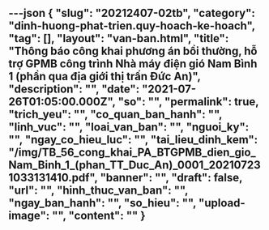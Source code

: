 ---json
{
    "slug": "20212407-02tb",
    "category": "dinh-huong-phat-trien.quy-hoach-ke-hoach",
    "tag": [],
    "layout": "van-ban.html",
    "title": "Thông báo công khai phương án bồi thường, hỗ trợ GPMB công trình Nhà máy điện gió Nam Bình 1 (phần qua địa giới thị trấn Đức An)",
    "description": "",
    "date": "2021-07-26T01:05:00.000Z",
    "so": "",
    "permalink": true,
    "trich_yeu": "",
    "co_quan_ban_hanh": "",
    "linh_vuc": "",
    "loai_van_ban": "",
    "nguoi_ky": "",
    "ngay_co_hieu_luc": "",
    "tai_lieu_dinh_kem": "/img/TB_56_cong_khai_PA_BTGPMB_dien_gio_Nam_Binh_1_(phan_TT_Duc_An)_0001_202107231033131410.pdf",
    "banner": "",
    "draft": false,
    "url": "",
    "hinh_thuc_van_ban": "",
    "ngay_ban_hanh": "",
    "so_hieu": "",
    "upload-image": "",
    "__content__": ""
}
---
